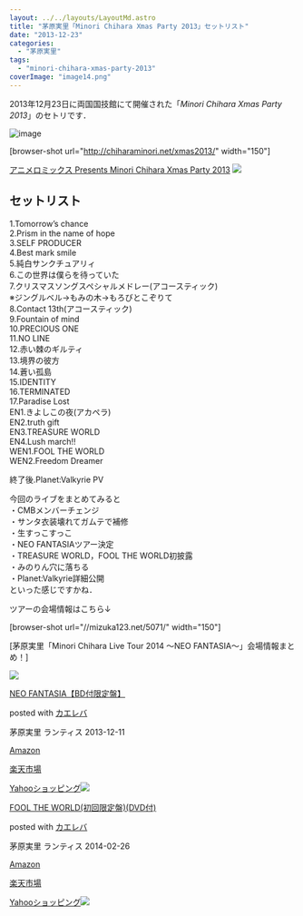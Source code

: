 ```yaml
---
layout: ../../layouts/LayoutMd.astro
title: "茅原実里「Minori Chihara Xmas Party 2013」セットリスト"
date: "2013-12-23"
categories: 
  - "茅原実里"
tags: 
  - "minori-chihara-xmas-party-2013"
coverImage: "image14.png"
---
```


2013年12月23日に両国国技館にて開催された「_Minori Chihara Xmas Party 2013_」のセトリです．

![image](/wp/images/image14.png "image")

\[browser-shot url="http://chiharaminori.net/xmas2013/" width="150"\]

[アニメロミックス Presents Minori Chihara Xmas Party 2013](http://chiharaminori.net/xmas2013/) [![](http://b.hatena.ne.jp/entry/image/http://chiharaminori.net/xmas2013/)](http://b.hatena.ne.jp/entry/http://chiharaminori.net/xmas2013/)

## セットリスト

1.Tomorrow’s chance  
2.Prism in the name of hope  
3.SELF PRODUCER  
4.Best mark smile  
5.純白サンクチュアリィ  
6.この世界は僕らを待っていた  
7.クリスマスソングスペシャルメドレー(アコースティック)  
※ジングルベル→もみの木→もろびとこぞりて  
8.Contact 13th(アコースティック)  
9.Fountain of mind  
10.PRECIOUS ONE  
11.NO LINE  
12.赤い棘のギルティ  
13.境界の彼方  
14.蒼い孤島  
15.IDENTITY  
16.TERMINATED  
17.Paradise Lost  
EN1.きよしこの夜(アカペラ)  
EN2.truth gift  
EN3.TREASURE WORLD  
EN4.Lush march!!  
WEN1.FOOL THE WORLD  
WEN2.Freedom Dreamer

終了後.Planet:Valkyrie PV

今回のライブをまとめてみると  
・CMBメンバーチェンジ  
・サンタ衣装壊れてガムテで補修  
・生すっこすっこ  
・NEO FANTASIAツアー決定  
・TREASURE WORLD，FOOL THE WORLD初披露  
・みのりん穴に落ちる  
・Planet:Valkyrie詳細公開  
といった感じですかね．

ツアーの会場情報はこちら↓

\[browser-shot url="//mizuka123.net/5071/" width="150"\]

[茅原実里「Minori Chihara Live Tour 2014 〜NEO FANTASIA〜」会場情報まとめ！]

[![](/wp/images/61ToNchPSjL._SL160_.jpg)](https://www.amazon.co.jp/exec/obidos/ASIN/B00FA4L2F8/mizuka123-22/ref=nosim/)

[NEO FANTASIA【BD付限定盤】](https://www.amazon.co.jp/exec/obidos/ASIN/B00FA4L2F8/mizuka123-22/ref=nosim/)

posted with [カエレバ](http://kaereba.com)

茅原実里 ランティス 2013-12-11

[Amazon](http://www.amazon.co.jp/gp/search?keywords=NEO%20FANTASIA&__mk_ja_JP=%83J%83%5E%83J%83i&tag=mizuka123-22 "アマゾン")

[楽天市場](http://hb.afl.rakuten.co.jp/hgc/032b53ee.4b34c5ee.0f4a541e.f440145e/?pc=http%3A%2F%2Fsearch.rakuten.co.jp%2Fsearch%2Fmall%2FNEO%2520FANTASIA%2F-%2Ff.1-p.1-s.1-sf.0-st.A-v.2%3Fx%3D0%26scid%3Daf_ich_link_urltxt%26m%3Dhttp%3A%2F%2Fm.rakuten.co.jp%2F "楽天市場")

[Yahooショッピング![](//ad.jp.ap.valuecommerce.com/servlet/gifbanner?sid=3066752&pid=881990642)](//ck.jp.ap.valuecommerce.com/servlet/referral?sid=3066752&pid=881990642&vc_url=http%3A%2F%2Fshopping.search.yahoo.co.jp%2Fsearch%3FuIv%3Don%26ei%3DUTF-8%26tab_ex%3Dcommerce%26slider%3D0%26va%3DNEO%2520FANTASIA "Yahooショッピング")

[](https://www.amazon.co.jp/exec/obidos/ASIN/B00H84WCOS/mizuka123-22/ref=nosim/)

[FOOL THE WORLD(初回限定盤)(DVD付)](https://www.amazon.co.jp/exec/obidos/ASIN/B00H84WCOS/mizuka123-22/ref=nosim/)

posted with [カエレバ](http://kaereba.com)

茅原実里 ランティス 2014-02-26

[Amazon](http://www.amazon.co.jp/gp/search?keywords=FOOL%20THE%20WORLD&__mk_ja_JP=%83J%83%5E%83J%83i&tag=mizuka123-22 "アマゾン")

[楽天市場](http://hb.afl.rakuten.co.jp/hgc/032b53ee.4b34c5ee.0f4a541e.f440145e/?pc=http%3A%2F%2Fsearch.rakuten.co.jp%2Fsearch%2Fmall%2FFOOL%2520THE%2520WORLD%2F-%2Ff.1-p.1-s.1-sf.0-st.A-v.2%3Fx%3D0%26scid%3Daf_ich_link_urltxt%26m%3Dhttp%3A%2F%2Fm.rakuten.co.jp%2F "楽天市場")

[Yahooショッピング![](//ad.jp.ap.valuecommerce.com/servlet/gifbanner?sid=3066752&pid=881990642)](//ck.jp.ap.valuecommerce.com/servlet/referral?sid=3066752&pid=881990642&vc_url=http%3A%2F%2Fshopping.search.yahoo.co.jp%2Fsearch%3FuIv%3Don%26ei%3DUTF-8%26tab_ex%3Dcommerce%26slider%3D0%26va%3DFOOL%2520THE%2520WORLD "Yahooショッピング")
